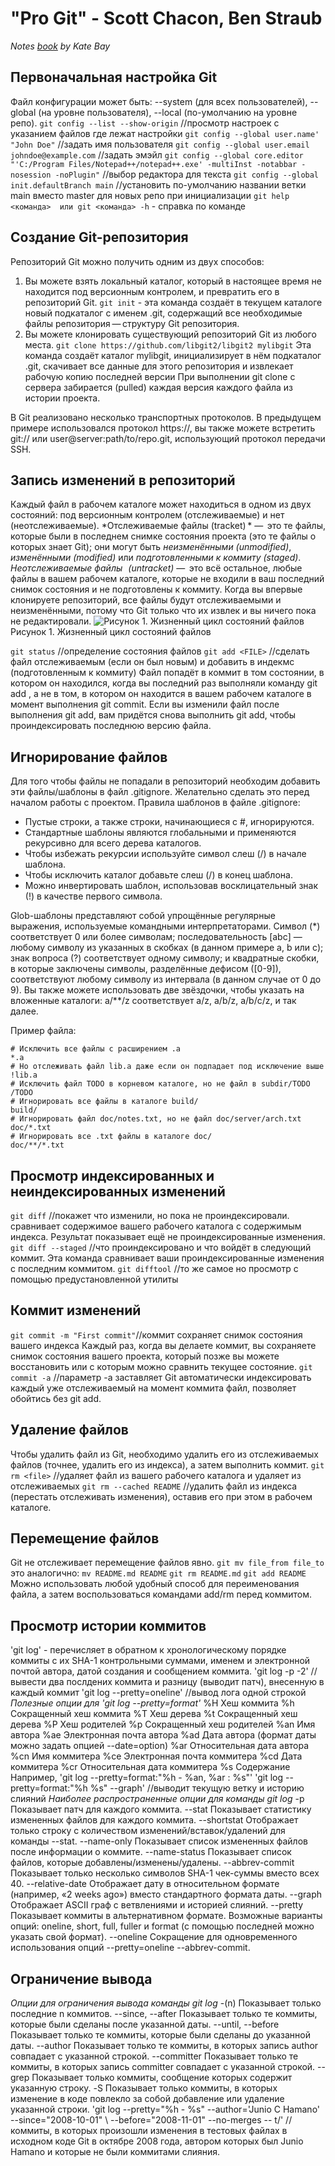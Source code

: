 # "Pro Git" - Scott Chacon, Ben Straub
*Notes [book](https://github.com/progit/progit2/releases/download/2.1.338/progit.pdf) by Kate Bay*

## Первоначальная настройка Git
Файл конфигурации может быть: --system (для всех пользователей), --global (на уровне пользователя), --local (по-умолчанию на уровне репо).
`git config --list --show-origin` //просмотр настроек с указанием файлов где лежат настройки
`git config --global user.name' "John Doe"` //задать имя пользователя
`git config --global user.email johndoe@example.com` //задать эмэйл
`git config --global core.editor "'C:/Program Files/Notepad++/notepad++.exe' -multiInst -notabbar -nosession -noPlugin"`  //выбор редактора для текста
`git config --global init.defaultBranch main`  //установить по-умолчанию названии ветки main вместо master для новых репо при инициализации
`git help <команда>  или git <команда> -h` - справка по команде
## Создание Git-репозитория
Репозиторий Git можно получить одним из двух способов:
1. Вы можете взять локальный каталог, который в настоящее время не находится под версионным контролем, и превратить его в репозиторий Git.
`git init` - эта команда создаёт в текущем каталоге новый подкаталог с именем .git, содержащий все необходимые файлы репозитория — структуру Git репозитория.
2. Вы можете клонировать существующий репозиторий Git из любого места.
`git clone https://github.com/libgit2/libgit2 mylibgit`
Эта команда создаёт каталог mylibgit, инициализирует в нём подкаталог .git, скачивает все данные для этого репозитория и извлекает рабочую копию последней версии
При выполнении git clone с сервера забирается (pulled) каждая версия каждого файла из истории проекта.

В Git реализовано несколько транспортных протоколов. В предыдущем примере использовался протокол https://, вы также можете встретить git:// или user@server:path/to/repo.git, использующий протокол передачи SSH.
## Запись изменений в репозиторий
Каждый файл в рабочем каталоге может находиться в одном из двух
состояний: под версионным контролем (отслеживаемые) и нет (неотслеживаемые).
*Отслеживаемые файлы (tracket) * —  это те файлы, которые были в последнем снимке состояния
проекта (это те файлы о которых знает Git); они могут быть *неизменёнными (unmodified)*, *изменёнными (modified)* или *подготовленными к коммиту (staged)*.
 *Неотслеживаемые файлы   (untracket)* —  это всё остальное, любые файлы в вашем рабочем каталоге,
которые не входили в ваш последний снимок состояния и не подготовлены к коммиту.
Когда вы впервые клонируете репозиторий, все файлы будут отслеживаемыми и
неизменёнными, потому что Git только что их извлек и вы ничего пока не редактировали.
![Рисунок 1. Жизненный цикл состояний файлов](https://git-scm.com/book/en/v2/images/lifecycle.png)
Рисунок 1. Жизненный цикл состояний файлов

`git status` //определение состояния файлов
`git add <FILE>` //сделать файл отслеживаемым (если он был новым) и добавить в индекмс (подготовленным к коммиту)
Файл попадёт в коммит в том состоянии, в котором он находился, когда вы последний раз выполняли команду git add , а не в том, в котором он находится в вашем рабочем каталоге в момент выполнения git commit. Если вы изменили файл после выполнения git add, вам придётся снова выполнить git add, чтобы проиндексировать последнюю версию файла.
## Игнорирование файлов
Для того чтобы файлы не попадали в репозиторий необходим добавить эти файлы/шаблоны в файл .gitignore. Желательно сделать это перед началом работы с проектом.
Правила шаблонов в файле .gitignore:
- Пустые строки, а также строки, начинающиеся с #, игнорируются.
- Стандартные шаблоны являются глобальными и применяются рекурсивно для всего дерева каталогов.
- Чтобы избежать рекурсии используйте символ слеш (/) в начале шаблона.
- Чтобы исключить каталог добавьте слеш (/) в конец шаблона.
- Можно инвертировать шаблон, использовав восклицательный знак (!) в качестве первого символа.

Glob-шаблоны представляют собой упрощённые регулярные выражения, используемые
командными интерпретаторами. Символ (*) соответствует 0 или более символам;
последовательность [abc] — любому символу из указанных в скобках (в данном примере a, b
или c); знак вопроса (?) соответствует одному символу; и квадратные скобки, в которые
заключены символы, разделённые дефисом ([0-9]), соответствуют любому символу из
интервала (в данном случае от 0 до 9). Вы также можете использовать две звёздочки, чтобы
указать на вложенные каталоги: a/**/z соответствует a/z, a/b/z, a/b/c/z, и так далее.

Пример файла:
```
# Исключить все файлы с расширением .a
*.a
# Но отслеживать файл lib.a даже если он подпадает под исключение выше
!lib.a
# Исключить файл TODO в корневом каталоге, но не файл в subdir/TODO
/TODO
# Игнорировать все файлы в каталоге build/
build/
# Игнорировать файл doc/notes.txt, но не файл doc/server/arch.txt
doc/*.txt
# Игнорировать все .txt файлы в каталоге doc/
doc/**/*.txt
```
## Просмотр индексированных и неиндексированных изменений
`git diff` //покажет что изменили, но пока не проиндексировали. сравнивает содержимое вашего рабочего каталога с содержимым индекса. Результат показывает ещё не проиндексированные изменения.
`git diff --staged` //что проиндексировано и что войдёт в следующий коммит. Эта команда сравнивает ваши проиндексированные изменения с последним коммитом.
`git difftool` //то же самое но просмотр с помощью предустановленной утилиты
## Коммит изменений
`git commit -m "First commit"`//коммит сохраняет снимок состояния вашего индекса
Каждый раз, когда вы делаете коммит, вы сохраняете снимок состояния вашего проекта, который позже вы можете восстановить или с которым можно сравнить текущее состояние.
`git commit -a` //параметр -a заставляет Git автоматически индексировать каждый уже отслеживаемый на момент коммита файл, позволяет обойтись без git add.
## Удаление файлов
Чтобы удалить файл из Git, необходимо удалить его из отслеживаемых файлов (точнее, удалить его из индекса), а затем выполнить коммит.
`git rm <file>` //удаляет файл из вашего рабочего каталога и удаляет из отслеживаемых
`git rm --cached README` //удалить файл из индекса (перестать отслеживать изменения), оставив его при этом в рабочем каталоге.
## Перемещение файлов
Git не отслеживает перемещение файлов явно.
`git mv file_from file_to`
это аналогично:
`mv README.md README`
`git rm README.md`
`git add README`
Можно использовать любой удобный способ для переименования файла, а затем воспользоваться командами add/rm перед коммитом.
## Просмотр истории коммитов
'git log' - перечисляет в обратном к хронологическому порядке коммиты с их SHA-1 контрольными суммами, именем и электронной почтой автора, датой создания и сообщением коммита.
'git log -p -2' //вывести два послдених коммита и разницу (выводит патч), внесенную в каждый коммит
'git log --pretty=oneline' //вывод лога одной строкой
*Полезные опции для 'git log --pretty=format'*
%H Хеш коммита
%h Сокращенный хеш коммита
%T Хеш дерева
%t Сокращенный хеш дерева
%P Хеш родителей
%p Сокращенный хеш родителей
%an Имя автора
%ae Электронная почта автора
%ad Дата автора (формат даты можно задать опцией --date=option)
%ar Относительная дата автора
%cn Имя коммитера
%ce Электронная почта коммитера
%cd Дата коммитера
%cr Относительная дата коммитера
%s Содержание
Например, 'git log --pretty=format:"%h - %an, %ar : %s"'
'git log --pretty=format:"%h %s" --graph' //выводит текущую ветку и историю слияний
*Наиболее распространенные опции для команды git log*
-p Показывает патч для каждого коммита.
--stat Показывает статистику измененных файлов для каждого коммита.
--shortstat Отображает только строку с количеством изменений/вставок/удалений для команды --stat.
--name-only Показывает список измененных файлов после информации о коммите.
--name-status Показывает список файлов, которые добавлены/изменены/удалены.
--abbrev-commit Показывает только несколько символов SHA-1 чек-суммы вместо всех 40.
--relative-date Отображает дату в относительном формате (например, «2 weeks ago») вместо стандартного формата даты.
--graph Отображает ASCII граф с ветвлениями и историей слияний.
--pretty Показывает коммиты в альтернативном формате. Возможные варианты опций: oneline, short, full, fuller и format (с помощью последней можно указать свой формат).
--oneline Сокращение для одновременного использования опций --pretty=oneline --abbrev-commit.
## Ограничение вывода
*Опции для ограничения вывода команды git log*
-(n) Показывает только последние n коммитов.
--since, --after Показывает только те коммиты, которые были сделаны после указанной даты.
--until, --before Показывает только те коммиты, которые были сделаны до указанной даты.
--author Показывает только те коммиты, в которых запись author совпадает с указанной строкой.
--committer Показывает только те коммиты, в которых запись committer совпадает с указанной строкой.
--grep Показывает только коммиты, сообщение которых содержит указанную строку.
-S Показывает только коммиты, в которых изменение в коде повлекло за собой добавление или удаление указанной строки.
'git log --pretty="%h - %s" --author='Junio C Hamano' --since="2008-10-01" \ --before="2008-11-01" --no-merges -- t/'
//коммиты, в которых произошли изменения в тестовых файлах в исходном коде Git в октябре 2008 года, автором которых был Junio Hamano и которые не были коммитами слияния.